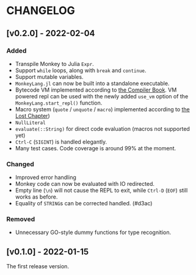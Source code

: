 # CHANGELOG

## [v0.2.0] - 2022-02-04

### Added

- Transpile Monkey to Julia `Expr`.
- Support `while` loops, along with `break` and `continue`.
- Support mutable variables.
- `MonkeyLang.jl` can now be built into a standalone executable.
- Bytecode VM implemented according to [the Compiler Book](https://compilerbook.com). VM powered repl can be used with the newly added `use_vm` option of the `MonkeyLang.start_repl()` function.
- Macro system (`quote` / `unquote` / `macro`) implemented according to [the Lost Chapter](https://interpreterbook.com/lost/))
- `NullLiteral`
- `evaluate(::String)` for direct code evaluation (macros not supported yet)
- `Ctrl-C` (`SIGINT`) is handled elegantly.
- Many test cases. Code coverage is around 99% at the moment.

### Changed

- Improved error handling
- Monkey code can now be evaluated with IO redirected.
- Empty line (`\n`) will not cause the REPL to exit, while `Ctrl-D` (`EOF`) still works as before.
- Equality of `STRING`s can be corrected handled. (#d3ac)

### Removed

- Unnecessary GO-style dummy functions for type recognition.

## [v0.1.0] - 2022-01-15

The first release version.
